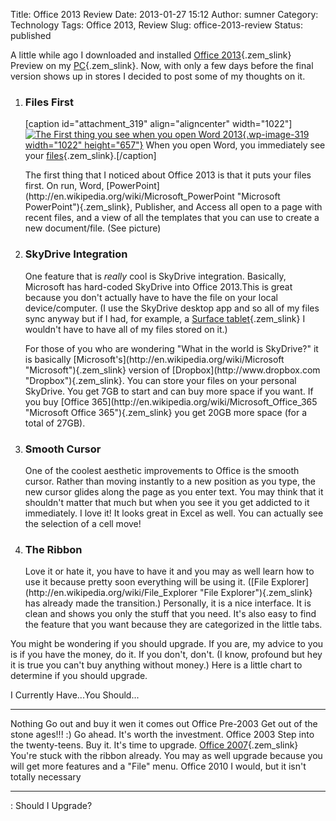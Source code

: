 Title: Office 2013 Review
Date: 2013-01-27 15:12
Author: sumner
Category: Technology
Tags: Office 2013, Review
Slug: office-2013-review
Status: published

A little while ago I downloaded and installed [Office
2013](http://en.wikipedia.org/wiki/Microsoft_Office_2013 "Microsoft Office 2013"){.zem_slink}
Preview on my
[PC](http://en.wikipedia.org/wiki/Personal_computer "Personal computer"){.zem_slink}.
Now, with only a few days before the final version shows up in stores I
decided to post some of my thoughts on it.

1.  ### Files First

    \[caption id="attachment\_319" align="aligncenter"
    width="1022"\][![The First thing you see when you open Word
    2013](http://www.the-evans.family/sumner/blog/wp-content/uploads/2013/01/word2013preview-1.png){.wp-image-319
    width="1022"
    height="657"}](http://www.the-evans.family/sumner/blog/wp-content/uploads/2013/01/word2013preview-1.png)
    When you open Word, you immediately see your
    [files](http://en.wikipedia.org/wiki/Computer_file "Computer file"){.zem_slink}.\[/caption\]

    <p>
    The first thing that I noticed about Office 2013 is that it puts
    your files first.<!--more--> On run, Word,
    [PowerPoint](http://en.wikipedia.org/wiki/Microsoft_PowerPoint "Microsoft PowerPoint"){.zem_slink},
    Publisher, and Access all open to a page with recent files, and a
    view of all the templates that you can use to create a new
    document/file. (See picture)

2.  ### SkyDrive Integration

    One feature that is *really* cool is SkyDrive integration.
    Basically, Microsoft has hard-coded SkyDrive into Office 2013.This
    is great because you don't actually have to have the file on your
    local device/computer. (I use the SkyDrive desktop app and so all of
    my files sync anyway but if I had, for example, a [Surface
    tablet](http://en.wikipedia.org/wiki/Microsoft_Surface "Microsoft Surface"){.zem_slink}
    I wouldn't have to have all of my files stored on it.)

    <p>
    For those of you who are wondering "What in the world is SkyDrive?"
    it is basically
    [Microsoft's](http://en.wikipedia.org/wiki/Microsoft "Microsoft"){.zem_slink}
    version of [Dropbox](http://www.dropbox.com "Dropbox"){.zem_slink}.
    You can store your files on your personal SkyDrive. You get 7GB to
    start and can buy more space if you want. If you buy [Office
    365](http://en.wikipedia.org/wiki/Microsoft_Office_365 "Microsoft Office 365"){.zem_slink}
    you get 20GB more space (for a total of 27GB).

3.  ### Smooth Cursor

    <p>
    One of the coolest aesthetic improvements to Office is the smooth
    cursor. Rather than moving instantly to a new position as you type,
    the new cursor glides along the page as you enter text. You may
    think that it shouldn't matter that much but when you see it you get
    addicted to it immediately. I love it! It looks great in Excel as
    well. You can actually see the selection of a cell move!

4.  ### The Ribbon

    <p>
    Love it or hate it, you have to have it and you may as well learn
    how to use it because pretty soon everything will be using it.
    ([File
    Explorer](http://en.wikipedia.org/wiki/File_Explorer "File Explorer"){.zem_slink}
    has already made the transition.) Personally, it is a nice
    interface. It is clean and shows you only the stuff that you need.
    It's also easy to find the feature that you want because they are
    categorized in the little tabs.

You might be wondering if you should upgrade. If you are, my advice to
you is if you have the money, do it. If you don't, don't. (I know,
profound but hey it is true you can't buy anything without money.) Here
is a little chart to determine if you should upgrade.

I Currently Have...You Should...

  ------------------------------------------------------------------------------------------------------- ---------------------------------------------------------------------------------------------------------------------
  Nothing                                                                                                 Go out and buy it wen it comes out
  Office Pre-2003                                                                                         Get out of the stone ages!!! :) Go ahead. It's worth the investment.
  Office 2003                                                                                             Step into the twenty-teens. Buy it. It's time to upgrade.
  [Office 2007](http://en.wikipedia.org/wiki/Microsoft_Office_2007 "Microsoft Office 2007"){.zem_slink}   You're stuck with the ribbon already. You may as well upgrade because you will get more features and a "File" menu.
  Office 2010                                                                                             I would, but it isn't totally necessary
  ------------------------------------------------------------------------------------------------------- ---------------------------------------------------------------------------------------------------------------------

  : Should I Upgrade?



